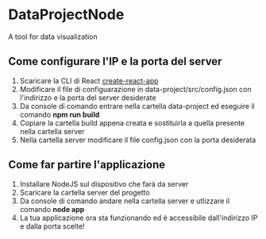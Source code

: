 # DataProjectNode
A tool for data visualization
## Come configurare l'IP e la porta del server
1. Scaricare la CLI di React [create-react-app](https://github.com/facebook/create-react-app)
2. Modificare il file di configuarazione in data-project/src/config.json con l'indirizzo e la porta del server desiderate
3. Da console di comando entrare nella cartella data-project ed eseguire il comando **npm run build**
4. Copiare la cartella build appena creata e sostituirla a quella presente nella cartella server
5. Nella cartella server modificare il file config.json con la porta desiderata

## Come far partire l'applicazione
1. Installare NodeJS sul dispositivo che farà da server
2. Scaricare la cartella server del progetto
3. Da console di comando andare nella cartella server e utlizzare il comando **node app**
4. La tua applicazione ora sta funzionando ed è accessibile dall'indirizzo IP e dalla porta scelte!